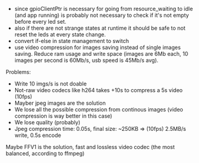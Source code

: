 - since gpioClientPtr is necessary for going from resource_waiting to idle (and app running) is probably not necessary
to check if it's not empty before every led set.
- also if there are not strange states at runtime it should be safe to not reset the leds at every state change.
- convert if-else in state management to switch
- use video compression for images saving instead of single images saving. Reduce ram usage and write space (images are 6Mb
each, 10 images per second is 60Mb/s, usb speed is 45Mb/s avg).


Problems:
- Write 10 imgs/s is not doable
- Not-raw video codecs like h264 takes +10s to compress a 5s video (10fps)
- Mayber jpeg images are the solution
- We lose all the possible compression from continous images (video compression is
way better in this case)
- We lose quality (probably)
- Jpeg compression time: 0.05s, final size: ~250KB => (10fps) 2.5MB/s write, 0.5s encode

Maybe FFV1 is the solution, fast and lossless video codec (the most balanced, according to ffmpeg)
